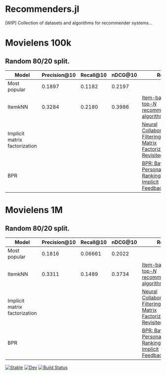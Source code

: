 # Recommenders.jl
[WIP]
Collection of datasets and algorithms for recommender systems...

# Movielens 100k
## Random 80/20 split.

| Model | Precision@10 | Recall@10 | nDCG@10 | Ref. |
|-------| -------------| ----------| ------- | ---- |
| Most popular | 0.1897 | 0.1182 | 0.2197 ||
| ItemkNN | 0.3284 | 0.2180 | 0.3986| [Item-based top-<i>N</i> recommendation algorithms](https://doi.org/10.1145/963770.963776) |
| Implicit matrix factorization | | | | [Neural Collaborative Filtering vs. Matrix Factorization Revisited](http://arxiv.org/abs/2005.09683) |
| BPR | | | | [BPR: Bayesian Personalized Ranking from Implicit Feedback](http://arxiv.org/abs/1205.2618)


# Movielens 1M
## Random 80/20 split.

| Model | Precision@10 | Recall@10 | nDCG@10 | Ref. |
|-------| -------------| ----------| ------- | ---- |
| Most popular | 0.1816 | 0.06661 | 0.2022 ||
| ItemkNN | 0.3311 | 0.1489 | 0.3734 | [Item-based top-<i>N</i> recommendation algorithms](https://doi.org/10.1145/963770.963776) |
| Implicit matrix factorization | | | | [Neural Collaborative Filtering vs. Matrix Factorization Revisited](http://arxiv.org/abs/2005.09683) |
| BPR | | | | [BPR: Bayesian Personalized Ranking from Implicit Feedback](http://arxiv.org/abs/1205.2618)

[![Stable](https://img.shields.io/badge/docs-stable-blue.svg)](https://yng87.github.io/Recommender.jl/stable)
[![Dev](https://img.shields.io/badge/docs-dev-blue.svg)](https://yng87.github.io/Recommender.jl/dev)
[![Build Status](https://github.com/yng87/Recommender.jl/workflows/CI/badge.svg)](https://github.com/yng87/Recommender.jl/actions)